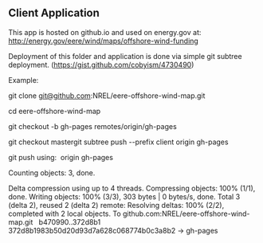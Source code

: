 ## Client Application

This app is hosted on github.io and used on energy.gov at: http://energy.gov/eere/wind/maps/offshore-wind-funding

Deployment of this folder and application is done via simple git subtree deployment. (https://gist.github.com/cobyism/4730490)

Example:

git clone git@github.com:NREL/eere-offshore-wind-map.git

cd eere-offshore-wind-map

git checkout -b gh-pages remotes/origin/gh-pages

git checkout mastergit subtree push --prefix client origin gh-pages

git push using:  origin gh-pages

Counting objects: 3, done.

Delta compression using up to 4 threads.
Compressing objects: 100% (1/1), done.
Writing objects: 100% (3/3), 303 bytes | 0 bytes/s, done.
Total 3 (delta 2), reused 2 (delta 2)
remote: Resolving deltas: 100% (2/2), completed with 2 local objects.
To github.com:NREL/eere-offshore-wind-map.git   
    b470990..372d8b1  372d8b1983b50d20d93d7a628c068774b0c3a8b2 -> gh-pages

